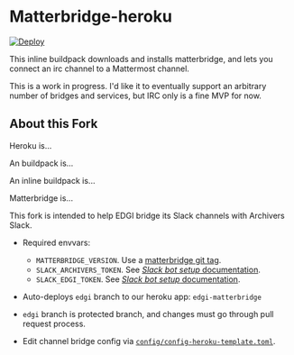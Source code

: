 # Matterbridge-heroku

[![Deploy](https://www.herokucdn.com/deploy/button.svg)](https://heroku.com/deploy)

This inline buildpack downloads and installs matterbridge, and lets you connect an irc channel to a Mattermost channel.

This is a work in progress. I'd like it to eventually support an arbitrary number of bridges and services, but IRC only is a fine MVP for now.

## About this Fork

Heroku is...

An buildpack is...

An inline buildpack is...

Matterbridge is...

This fork is intended to help EDGI bridge its Slack channels with
Archivers Slack.

* Required envvars:
  * `MATTERBRIDGE_VERSION`. Use a [matterbridge git tag][git-tags].
  * `SLACK_ARCHIVERS_TOKEN`. See [_Slack bot setup_ documentation][bot-setup].
  * `SLACK_EDGI_TOKEN`. See [_Slack bot setup_ documentation][bot-setup].
* Auto-deploys `edgi` branch to our heroku app: `edgi-matterbridge`
* `edgi` branch is protected branch, and changes must go through pull
  request process.
* Edit channel bridge config via [`config/config-heroku-template.toml`](config/config-heroku-template.toml).

   [bot-setup]: https://github.com/42wim/matterbridge/wiki/Slack-bot-setup
   [git-tags]: https://github.com/42wim/matterbridge/tags
